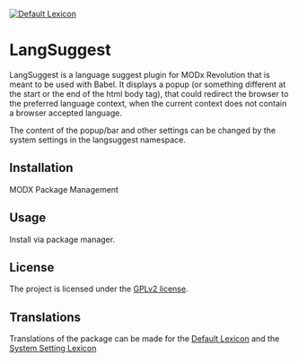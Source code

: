 [![Default Lexicon](https://hosted.weblate.org/widgets/modx-extras/-/modx-langsuggest-standard/svg-badge.svg)](https://hosted.weblate.org/projects/modx-extras/modx-langsuggest-standard/)

# LangSuggest

LangSuggest is a language suggest plugin for MODx Revolution that is meant to be
used with Babel. It displays a popup (or something different at the start or the
end of the html body tag), that could redirect the browser to the preferred
language context, when the current context does not contain a browser accepted
language.

The content of the popup/bar and other settings can be changed by the system
settings in the langsuggest namespace.

## Installation

MODX Package Management

## Usage

Install via package manager.

## License

The project is licensed under the [GPLv2 license](https://github.com/Jako/LangSuggest/blob/master/core/components/langsuggest/docs/license.md).

## Translations

Translations of the package can be made for the [Default Lexicon](https://hosted.weblate.org/projects/modx-extras/modx-langsuggest-standard/)
and the [System Setting Lexicon](https://hosted.weblate.org/projects/modx-extras/modx-langsuggest-system-settings/)
